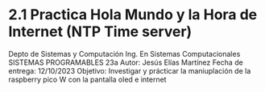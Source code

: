 # 2.1 Practica Hola Mundo y la Hora de Internet (NTP Time server) 
Depto de Sistemas y Computación
Ing. En Sistemas Computacionales
SISTEMAS PROGRAMABLES 23a
Autor: Jesús Elías Martínez 
Fecha de entrega:   12/10/2023
Objetivo: Investigar y prácticar la maniuplación de la raspberry pico W con la pantalla oled e internet
